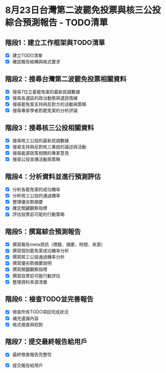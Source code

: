 # 8月23日台灣第二波罷免投票與核三公投綜合預測報告 - TODO清單

## 階段1：建立工作框架與TODO清單
- [x] 建立TODO清單
- [x] 確認報告結構與格式要求

## 階段2：搜尋台灣第二波罷免投票相關資料
- [x] 搜尋7位立委罷免案的最新民調數據
- [x] 搜尋各選區的政治動態與選民情緒
- [x] 搜尋罷免案支持與反對方的活動與策略
- [x] 搜尋專家學者對罷免案的分析評論

## 階段3：搜尋核三公投相關資料
- [x] 搜尋核三公投的最新民調數據
- [x] 搜尋支持與反對核三重啟的論述與活動
- [x] 搜尋能源政策相關的專家意見
- [x] 搜尋公投宣傳活動與策略

## 階段4：分析資料並進行預測評估
- [x] 分析各罷免案的成功機率
- [x] 分析核三公投的通過機率
- [x] 整理優劣勢摘要
- [x] 確定關鍵觀察指標
- [x] 評估投票前可能的行動策略

## 階段5：撰寫綜合預測報告
- [x] 撰寫報告meta資訊（標題、摘要、時間、來源）
- [x] 撰寫個別罷免案成功機率分析
- [x] 撰寫核三公投通過機率分析
- [x] 撰寫優劣勢摘要說明
- [x] 撰寫關鍵觀察指標
- [x] 撰寫投票前可能行動評估
- [x] 整理資料來源清單

## 階段6：檢查TODO並完善報告
- [x] 檢查所有TODO項目完成狀況
- [x] 補充遺漏內容
- [x] 格式檢查與校對

## 階段7：提交最終報告給用戶
- [x] 最終檢查報告完整性
- [x] 提交報告給用戶

